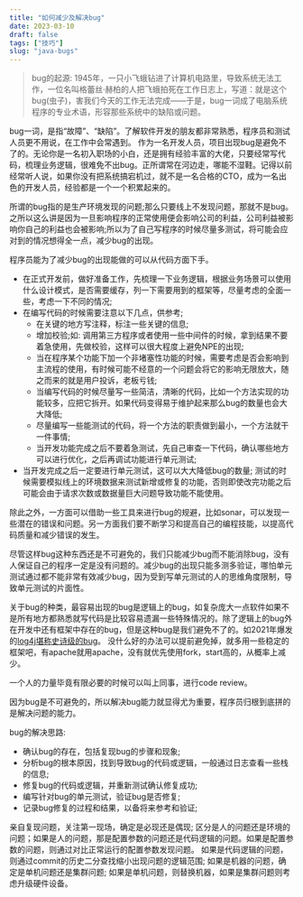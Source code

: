 ```yaml
---
title: "如何减少及解决bug"
date: 2023-03-10
draft: false
tags: ["技巧"]
slug: "java-bugs"
---
```


> bug的起源: 
> 1945年，一只小飞蛾钻进了计算机电路里，导致系统无法工作，一位名叫格蕾丝·赫柏的人把飞蛾拍死在工作日志上，写道：就是这个 bug(虫子)，害我们今天的工作无法完成——于是，bug一词成了电脑系统程序的专业术语，形容那些系统中的缺陷或问题。

bug一词，是指“故障”、“缺陷”。了解软件开发的朋友都非常熟悉，程序员和测试人员更不用说，在工作中会常遇到。 作为一名开发人员，项目出现bug是避免不了的。无论你是一名初入职场的小白，还是拥有经验丰富的大佬，只要经常写代码，梳理业务逻辑，很难免不出bug。正所谓常在河边走，哪能不湿鞋。记得以前经常听人说，如果你没有把系统搞宕机过，就不是一名合格的CTO，成为一名出色的开发人员，经验都是一个一个积累起来的。

所谓的bug指的是生产环境发现的问题;那么只要线上不发现问题，那就不是bug。之所以这么讲是因为一旦影响程序的正常使用便会影响公司的利益，公司利益被影响你自己的利益也会被影响;所以为了自己写程序的时候尽量多测试，将可能会应对到的情况想得全一点，减少bug的出现。

程序员能为了减少bug的出现能做的可以从代码方面下手。 
- 在正式开发前，做好准备工作，先梳理一下业务逻辑，根据业务场景可以使用什么设计模式，是否需要缓存，列一下需要用到的框架等，尽量考虑的全面一些，考虑一下不同的情况;
- 在编写代码的时候需要注意以下几点，供参考;
    - 在关键的地方写注释，标注一些关键的信息;
    - 增加校验;如: 调用第三方程序或者使用一些中间件的时候，拿到结果不要着急使用，先做校验，这样可以很大程度上避免NPE的出现;
    - 当在程序某个功能下加一个非堵塞性功能的时候，需要考虑是否会影响到主流程的使用，有时候可能不经意的一个问题会将它的影响无限放大，随之而来的就是用户投诉，老板亏钱;
    - 当编写代码的时候尽量写一些简洁，清晰的代码，比如一个方法实现的功能较多，应把它拆开。如果代码变得易于维护起来那么bug的数量也会大大降低;
    - 尽量编写一些能测试的代码，将一个方法的职责做到最小，一个方法就干一件事情;
    - 当开发功能完成之后不要着急测试，先自己审查一下代码，确认哪些地方可以进行优化，之后再调试功能进行单元测试;
- 当开发完成之后一定要进行单元测试，这可以大大降低bug的数量; 测试的时候需要模拟线上的环境数据来测试新增或修复的功能，否则即使改完功能之后可能会由于请求次数或数据量巨大问题导致功能不能使用。

除此之外，一方面可以借助一些工具来进行bug的规避，比如sonar，可以发现一些潜在的错误和问题。另一方面我们要不断学习和提高自己的编程技能，以提高代码质量和减少错误的发生。

尽管这样bug这种东西还是不可避免的，我们只能减少bug而不能消除bug，没有人保证自己的程序一定是没有问题的。减少bug的出现只能多测多验证，哪怕单元测试通过都不能非常有效减少bug，因为受到写单元测试的人的思维角度限制，导致单元测试的片面性。

关于bug的种类，最容易出现的bug是逻辑上的bug，如复杂庞大一点软件如果不是所有地方都熟悉就写代码是比较容易遗漏一些特殊情况的。除了逻辑上的bug外在开发中还有框架中存在的bug，但是这种bug是我们避免不了的。如2021年爆发的[log4j堪称史诗级的bug](https://www。cnblogs。com/yupi/p/15675289。html)。
没什么好的办法可以提前避免掉，就多用一些稳定的框架吧，有apache就用apache，没有就优先使用fork，start高的，从概率上减少。

一个人的力量毕竟有限必要的时候可以叫上同事，进行code review。

因为bug是不可避免的，所以解决bug能力就显得尤为重要，程序员归根到底拼的是解决问题的能力。

bug的解决思路:
- 确认bug的存在，包括复现bug的步骤和现象;
- 分析bug的根本原因，找到导致bug的代码或逻辑，一般通过日志查看一些栈的信息;
- 修复bug的代码或逻辑，并重新测试确认修复成功;
- 编写针对bug的单元测试，验证bug是否修复;
- 记录bug修复的过程和结果，以备将来参考和验证;

亲自复现问题，关注第一现场，确定是必现还是偶现; 区分是人的问题还是环境的问题；如果是人的问题，那是配置参数的问题还是代码逻辑的问题。如果是配置参数的问题，则通过对比正常运行的配置参数发现问题。
如果是代码逻辑的问题，则通过commit的历史二分查找缩小出现问题的逻辑范围; 如果是机器的问题，确定是单机问题还是集群问题; 如果是单机问题，则替换机器，如果是集群问题则考虑升级硬件设备。




